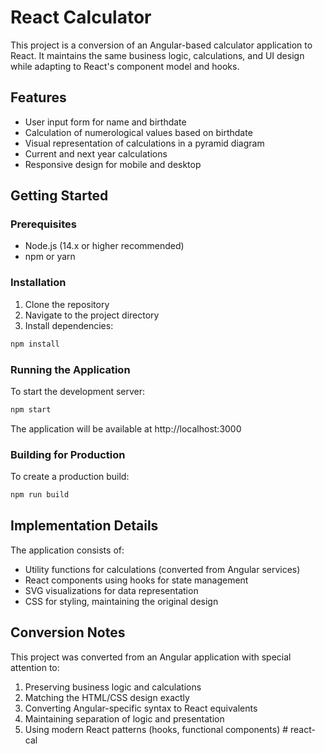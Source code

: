 # React Calculator

This project is a conversion of an Angular-based calculator application to React. It maintains the same business logic, calculations, and UI design while adapting to React's component model and hooks.

## Features

- User input form for name and birthdate
- Calculation of numerological values based on birthdate
- Visual representation of calculations in a pyramid diagram
- Current and next year calculations
- Responsive design for mobile and desktop

## Getting Started

### Prerequisites

- Node.js (14.x or higher recommended)
- npm or yarn

### Installation

1. Clone the repository
2. Navigate to the project directory
3. Install dependencies:

```bash
npm install
```

### Running the Application

To start the development server:

```bash
npm start
```

The application will be available at http://localhost:3000

### Building for Production

To create a production build:

```bash
npm run build
```

## Implementation Details

The application consists of:

- Utility functions for calculations (converted from Angular services)
- React components using hooks for state management
- SVG visualizations for data representation
- CSS for styling, maintaining the original design

## Conversion Notes

This project was converted from an Angular application with special attention to:

1. Preserving business logic and calculations
2. Matching the HTML/CSS design exactly
3. Converting Angular-specific syntax to React equivalents
4. Maintaining separation of logic and presentation
5. Using modern React patterns (hooks, functional components) # react-cal
